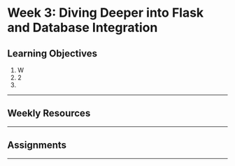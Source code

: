 # Week 3: Diving Deeper into Flask and Database Integration



## Learning Objectives

1. W
2. 2
3. 

---

## Weekly Resources



---

## Assignments



---
